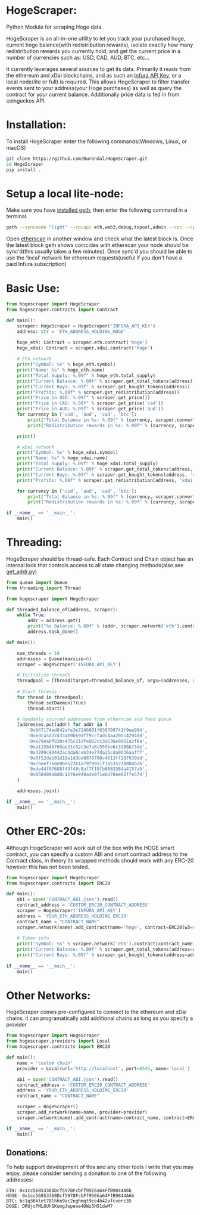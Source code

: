 # HogeScraper:
Python Module for scraping Hoge data

HogeScraper is an all-in-one utility to let you track your purchased hoge, current hoge balance(with redistribution rewards), isolate exactly how many redistribution rewards you currently hold, and get the current price in a number of currencies such as: USD, CAD, AUD, BTC, etc...

It currently leverages several sources to get its data. Primarily it reads from the ethereum and xDai blockchains, and as such an [Infura API Key](https://infura.io/), or a local node(lite or full) is required. This allows HogeScraper to filter transfer events sent to your address(your Hoge purchases) as well as query the contract for your current balance. Additionally price data is fed in from coingeckos API.

# Installation:
To install HogeScraper enter the following commands(Windows, Linux, or macOS)
```bash
git clone https://github.com/Durendal/HogeScraper.git
cd HogeScraper
pip install .
```

# Setup a local lite-node:
Make sure you have [installed geth](https://geth.ethereum.org/docs/install-and-build/installing-geth), then enter the following command in a terminal. 
```bash
geth --syncmode "light" --rpcapi eth,web3,debug,txpool,admin --rpc --rpcport=8545
```
Open [etherscan](https://www.etherscan.io) in another window and check what the latest block is. Once the latest block geth shows coincides with etherscan your node should be sync'd(this usually takes a few minutes). Once sync'd you should be able to use the 'local' network for ethereum requests(useful if you don't have a paid Infura subscription)

# Basic Use:

```python
from hogescraper import HogeScraper
from hogescraper.contracts import Contract

def main():
	scraper: HogeScraper = HogeScraper('INFURA_API_KEY')
	address: str = 'ETH_ADDRESS_HOLDING_HOGE'

	hoge_eth: Contract = scraper.eth.contract('hoge')
	hoge_xdai: Contract = scraper.xdai.contract('hoge')
	
	# Eth network
	print("Symbol: %s" % hoge_eth.symbol)
	print("Name: %s" % hoge_eth.name)
	print("Total Supply: %.09f" % hoge_eth.total_supply)
	print("Current Balance: %.09f" % scraper.get_total_tokens(address))
	print("Current Buys: %.09f" % scraper.get_bought_tokens(address))
	print("Profits: %.09f" % scraper.get_redistribution(address))
	print("Price in USD: %.09f" % scraper.get_price())
	print("Price in CAD: %.09f" % scraper.get_price('cad'))
	print("Price in AUD: %.09f" % scraper.get_price('aud'))
	for currency in ['usd', 'aud', 'cad', 'btc']:
		print("Total Balance in %s: %.09f" % (currency, scraper.convert_total_balance(currency=currency, address=address)))
		print("Redistribution rewards in %s: %.09f" % (currency, scraper.convert_redistribution(currency=currency, address=address)))

	print()

	# xDai network
	print("Symbol: %s" % hoge_xdai.symbol)
	print("Name: %s" % hoge_xdai.name)
	print("Total Supply: %.09f" % hoge_xdai.total_supply)
	print("Current Balance: %.09f" % scraper.get_total_tokens(address, 'xdai'))
	print("Current Buys: %.09f" % scraper.get_bought_tokens(address, 'xdai'))
	print("Profits: %.09f" % scraper.get_redistribution(address, 'xdai'))

	for currency in ['usd', 'aud', 'cad', 'btc']:
		print("Total Balance in %s: %.09f" % (currency, scraper.convert_total_balance(currency=currency, address=address, network="xdai")))
		print("Redistribution rewards in %s: %.09f" % (currency, scraper.convert_redistribution(currency=currency, address=address, network="xdai")))

if __name__ == '__main__':
	main()
```

# Threading:
HogeScraper should be thread-safe. Each Contract and Chain object has an internal lock that controls access to all state changing methods(also see [get_addr.py](https://github.com/Durendal/HogeScraper/blob/main/get_addrs.py))
```python
from queue import Queue
from threading import Thread

from hogescraper import HogeScraper

def threaded_balance_of(address, scraper):
	while True:
		addr = address.get()
		print("%s balance: %.09f" % (addr, scraper.network('eth').contract('hoge').balance_of(addr)))
		address.task_done()

def main():

	num_threads = 10
	addresses = Queue(maxsize=0)
	scraper = HogeScraper('INFURA_API_KEY')

	# Initialize threads
	threadpool = [Thread(target=threaded_balance_of, args=(addresses, scraper)) for i in range(num_threads)]
	
	# Start threads
	for thread in threadpool:
		thread.setDaemon(True)
		thread.start()

	# Randomly sourced addresses from etherscan and feed queue
	[addresses.put(addr) for addr in [
		'0x947174ed842afe3e7246801f036709743f9ee994',
		'0xedca5d37d33a69b69dff9ccfadc4aa20dc42949d',
		'0xe79ea8f930c475c219fe882cc3a536e9861a2f6a',
		'0xa11584b769ae31c52c9e7a6c559be6c3106b73de',
		'0x4209c80442ac1da6ceb34e77da25cda9b36aaff7',
		'0x0f52dab01d18e1d3bd8876700c4613ff207939dd',
		'0xcbeef760e0be52361a79f9951f1a535238804b26',
		'0xde44f07688f43f48c8af7f18fb8883384a4157a5',
		'0x058409a0d8c12f6e949a4e0f1e6d70ee02f7e574']
	]

	addresses.join()

if __name__ == '__main__':
	main()
```

# Other ERC-20s:
Although HogeScraper will work out of the box with the HOGE smart contract, you can specify a custom ABI and smart contract address to the Contract class, in theory its wrapped methods should work with any ERC-20 however this has not been tested.
```python
from hogescraper import HogeScraper
from hogescraper.contracts import ERC20

def main():
	abi = open('CONTRACT_ABI.json').read()
	contract_address = 'CUSTOM_ERC20_CONTRACT_ADDRESS'
	scraper = HogeScraper('INFURA_API_KEY')
	address = 'YOUR_ETH_ADDRESS_HOLDING_ERC20'
	contract_name = "CONTRACT_NAME"
	scraper.network(name).add_contract(name='hoge', contract=ERC20(w3=scraper.network('eth').w3, abi=abi, address=contract_address))	
		
	# Token info
	print("Symbol: %s" % scraper.network('eth').contract(contract_name).symbol)
	print("Current Balance: %.09f" % scraper.get_total_tokens(address=address, network='eth', contract=contract_name))
	print("Current Buys: %.09f" % scraper.get_bought_tokens(address=address, network='eth', contract=contract_name))
		
if __name__ == '__main__':
	main()
```

# Other Networks:
HogeScraper comes pre-configured to connect to the ethereum and xDai chains, it can programatically add additional chains as long as you specify a provider
```python
from hogescraper import HogeScraper
from hogescraper.providers import Local
from hogescraper.contracts import ERC20

def main():
	name = 'custom chain'
	provider = Local(url='http://localhost', port=8545, name='local')

	abi = open('CONTRACT_ABI.json').read()
	contract_address = 'CUSTOM_ERC20_CONTRACT_ADDRESS'
	address = 'YOUR_ETH_ADDRESS_HOLDING_ERC20'
	contract_name = "CONTRACT_NAME"

	scraper = HogeScraper()
	scraper.add_network(name=name, provider=provider)
	scraper.network(name).add_contract(name=contract_name, contract=ERC20(w3=scraper.network(name).w3, abi=abi, address=contract_address))	

if __name__ == '__main__':
	main()
```

## Donations:
To help support development of this and any other tools I write that you may enjoy, please consider sending a donation to one of the following addresses:

    ETH: 0x1cc56853360Dcf5978FcbFf95E6a64FfB9844A6b
    HOGE: 0x1cc56853360Dcf5978FcbFf95E6a64FfB9844A6b
    BTC: bc1q36ktet78lhhn9ac2nghmqt9ce4h42vfcverc35
    DOGE: DRUjcPML6UhSKumgJwpexe4DWz5H91dwM7  